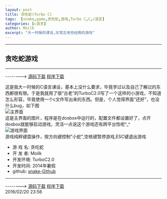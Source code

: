 ```yaml
---
layout: post
title: 贪吃蛇(Turbo C)
tags:  [snake,game,贪吃蛇,游戏,Turbo C,C,c语言]
categories: [c语言]
author: Moilk
excerpt: "大一时候的课设,灰常古老但经典的游戏"
---
```


-------------------------------------
## 贪吃蛇游戏
-------------------------------------
--------> [源码下载](https://codeload.github.com/Moilk/Draughts/zip/master) [程序下载](https://codeload.github.com/Moilk/Draughts/zip/release)  

这是我大一时候的C语言课设，基本上没什么要求，毕竟学过以及自己了解过的东西都很有限。于是我就用了很“古老”的TurboC2.0写了一个这样的小游戏，不知道怎么形容，毕竟使用一个c文件写出来的东西。但是，个人觉得界面“还好”，也没什么bug，如下图  
![主界面](http://duras.wang/img/projects/snake/home.png)  
这是主界面的图片，程序是在dosbox中运行的，配置文件都设置好了，点开dosbox就能够启动游戏，灵活一点说这个游戏还有跨平台性呢^_^  
![游戏界面](http://duras.wang/img/projects/snake/game.png)  
游戏纯粹键盘操作，按方向键控制"小蛇",空格键暂停游戏,ESC键退出游戏

+ 游 戏 名: 贪吃蛇  
+ 开 发 者: Moilk  
+ 开发环境: TurboC2.0  
+ 开发时间: 2014年暑假  
+ github: [snake-Github](https://github.com/Moilk/Snake)

-----------------------------------------

--------> [源码下载](https://codeload.github.com/Moilk/Draughts/zip/master) [程序下载](https://codeload.github.com/Moilk/Draughts/zip/release)  
2016/02/20 23:56